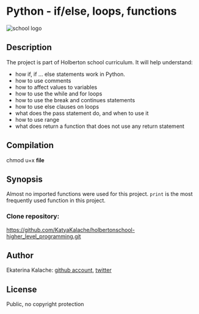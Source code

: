 # Python - if/else, loops, functions
![school logo](https://pbs.twimg.com/profile_images/644908719050850305/LbLzZ2vf_200x200.jpg)
## Description
The project is part of Holberton school curriculum. It will help understand:

* how if, if ... else statements work in Python.
* how to use comments
* how to affect values to variables
* how to use the while and for loops
* how to use the break and continues statements
* how to use else clauses on loops
* what does the pass statement do, and when to use it
* how to use range
* what does return a function that does not use any return statement
## Compilation
chmod u+x __file__
## Synopsis
Almost no imported functions were used for this project. `print` is the most frequently used function in this project.
### __Clone repository:__
https://github.com/KatyaKalache/holbertonschool-higher_level_programming.git

## Author
Ekaterina Kalache: [github account](https://github.com/KatyaKalache), [twitter](https://twitter.com/KatyaKalache)

## License
Public, no copyright protection